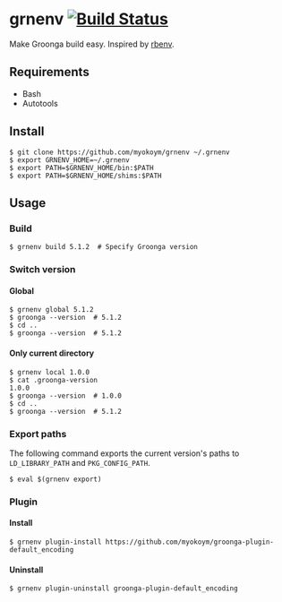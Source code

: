 # grnenv [![Build Status](https://secure.travis-ci.org/myokoym/grnenv.png?branch=master)](http://travis-ci.org/myokoym/grnenv)

Make Groonga build easy. Inspired by [rbenv](https://github.com/rbenv/rbenv).

## Requirements

* Bash
* Autotools

## Install

```
$ git clone https://github.com/myokoym/grnenv ~/.grnenv
$ export GRNENV_HOME=~/.grnenv
$ export PATH=$GRNENV_HOME/bin:$PATH
$ export PATH=$GRNENV_HOME/shims:$PATH
```

## Usage

### Build

```
$ grnenv build 5.1.2  # Specify Groonga version
```

### Switch version

#### Global

```
$ grnenv global 5.1.2
$ groonga --version  # 5.1.2
$ cd ..
$ groonga --version  # 5.1.2
```

#### Only current directory

```
$ grnenv local 1.0.0
$ cat .groonga-version
1.0.0
$ groonga --version  # 1.0.0
$ cd ..
$ groonga --version  # 5.1.2
```

### Export paths

The following command exports the current version's paths to `LD_LIBRARY_PATH` and `PKG_CONFIG_PATH`.

```
$ eval $(grnenv export)
```

### Plugin

#### Install

```
$ grnenv plugin-install https://github.com/myokoym/groonga-plugin-default_encoding
```

#### Uninstall

```
$ grnenv plugin-uninstall groonga-plugin-default_encoding
```
